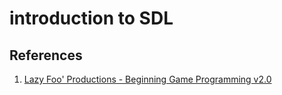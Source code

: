 # introduction to SDL

## References

1. [Lazy Foo' Productions - Beginning Game Programming v2.0](https://lazyfoo.net/tutorials/SDL/)
